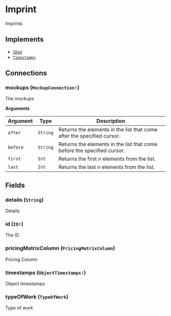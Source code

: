# Imprint

Imprints

## Implements

- [`IDed`](../interface/ided.md)
- [`Timestamps`](../interface/timestamps.md)

## Connections

### mockups (`MockupConnection!`)
The mockups

**Arguments**

| Argument | Type | Description |
| --- | --- | --- |
| `after` | `String` | Returns the elements in the list that come after the specified cursor. |
| `before` | `String` | Returns the elements in the list that come before the specified cursor. |
| `first` | `Int` | Returns the first _n_ elements from the list. |
| `last` | `Int` | Returns the last _n_ elements from the list. |

## Fields

### details (`String`)
Details

### id (`ID!`)
The ID

### pricingMatrixColumn (`PricingMatrixColumn`)
Pricing Column

### timestamps (`ObjectTimestamps!`)
Object timestamps

### typeOfWork (`TypeOfWork`)
Type of work
